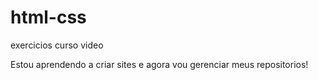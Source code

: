 # html-css
 exercicios curso video

 Estou aprendendo a criar sites e agora vou gerenciar meus repositorios!
